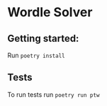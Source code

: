 # Wordle Solver
## Getting started:

Run `poetry install`

## Tests

To run tests run `poetry run ptw`
